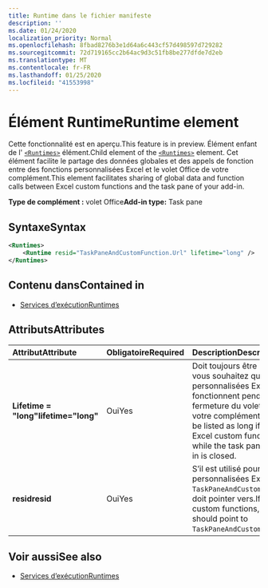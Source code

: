 ```yaml
---
title: Runtime dans le fichier manifeste
description: ''
ms.date: 01/24/2020
localization_priority: Normal
ms.openlocfilehash: 8fbad8276b3e1d64a6c443cf57d498597d729282
ms.sourcegitcommit: 72d719165cc2b64ac9d3c51fb8be277dfde7d2eb
ms.translationtype: MT
ms.contentlocale: fr-FR
ms.lasthandoff: 01/25/2020
ms.locfileid: "41553998"
---
```

# <a name="runtime-element"></a><span data-ttu-id="8ed1b-102">Élément Runtime</span><span class="sxs-lookup"><span data-stu-id="8ed1b-102">Runtime element</span></span>

<span data-ttu-id="8ed1b-103">Cette fonctionnalité est en aperçu.</span><span class="sxs-lookup"><span data-stu-id="8ed1b-103">This feature is in preview.</span></span> <span data-ttu-id="8ed1b-104">Élément enfant de l' [`<Runtimes>`](runtimes.md) élément.</span><span class="sxs-lookup"><span data-stu-id="8ed1b-104">Child element of the [`<Runtimes>`](runtimes.md) element.</span></span> <span data-ttu-id="8ed1b-105">Cet élément facilite le partage des données globales et des appels de fonction entre des fonctions personnalisées Excel et le volet Office de votre complément.</span><span class="sxs-lookup"><span data-stu-id="8ed1b-105">This element facilitates sharing of global data and function calls between Excel custom functions and the task pane of your add-in.</span></span>

<span data-ttu-id="8ed1b-106">**Type de complément :** volet Office</span><span class="sxs-lookup"><span data-stu-id="8ed1b-106">**Add-in type:** Task pane</span></span>

## <a name="syntax"></a><span data-ttu-id="8ed1b-107">Syntaxe</span><span class="sxs-lookup"><span data-stu-id="8ed1b-107">Syntax</span></span>

```XML
<Runtimes>
    <Runtime resid="TaskPaneAndCustomFunction.Url" lifetime="long" />
</Runtimes>
```

## <a name="contained-in"></a><span data-ttu-id="8ed1b-108">Contenu dans</span><span class="sxs-lookup"><span data-stu-id="8ed1b-108">Contained in</span></span>

- [<span data-ttu-id="8ed1b-109">Services d’exécution</span><span class="sxs-lookup"><span data-stu-id="8ed1b-109">Runtimes</span></span>](runtimes.md)

## <a name="attributes"></a><span data-ttu-id="8ed1b-110">Attributs</span><span class="sxs-lookup"><span data-stu-id="8ed1b-110">Attributes</span></span>

|  <span data-ttu-id="8ed1b-111">Attribut</span><span class="sxs-lookup"><span data-stu-id="8ed1b-111">Attribute</span></span>  |  <span data-ttu-id="8ed1b-112">Obligatoire</span><span class="sxs-lookup"><span data-stu-id="8ed1b-112">Required</span></span>  |  <span data-ttu-id="8ed1b-113">Description</span><span class="sxs-lookup"><span data-stu-id="8ed1b-113">Description</span></span>  |
|:-----|:-----|:-----|
|  <span data-ttu-id="8ed1b-114">**Lifetime = "long"**</span><span class="sxs-lookup"><span data-stu-id="8ed1b-114">**lifetime="long"**</span></span>  |  <span data-ttu-id="8ed1b-115">Oui</span><span class="sxs-lookup"><span data-stu-id="8ed1b-115">Yes</span></span>  | <span data-ttu-id="8ed1b-116">Doit toujours être mentionné si vous souhaitez que les fonctions personnalisées Excel fonctionnent pendant la fermeture du volet Office de votre complément.</span><span class="sxs-lookup"><span data-stu-id="8ed1b-116">Should always be listed as long if you want Excel custom functions to work while the task pane of your add-in is closed.</span></span> |
|  <span data-ttu-id="8ed1b-117">**resid**</span><span class="sxs-lookup"><span data-stu-id="8ed1b-117">**resid**</span></span>  |  <span data-ttu-id="8ed1b-118">Oui</span><span class="sxs-lookup"><span data-stu-id="8ed1b-118">Yes</span></span>  | <span data-ttu-id="8ed1b-119">S’il est utilisé pour les fonctions personnalisées Excel `resid` , `TaskPaneAndCustomFunction.Url`le doit pointer vers.</span><span class="sxs-lookup"><span data-stu-id="8ed1b-119">If used for Excel custom functions, the `resid` should point to `TaskPaneAndCustomFunction.Url`.</span></span> |

## <a name="see-also"></a><span data-ttu-id="8ed1b-120">Voir aussi</span><span class="sxs-lookup"><span data-stu-id="8ed1b-120">See also</span></span>

- [<span data-ttu-id="8ed1b-121">Services d’exécution</span><span class="sxs-lookup"><span data-stu-id="8ed1b-121">Runtimes</span></span>](runtimes.md)
